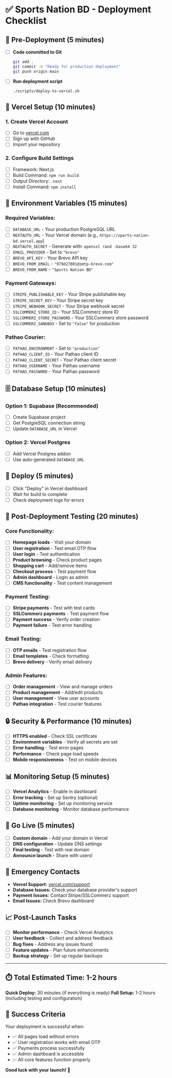 # ✅ Sports Nation BD - Deployment Checklist

## 🎯 **Pre-Deployment (5 minutes)**

- [ ] **Code committed to Git**
  ```bash
  git add .
  git commit -m "Ready for production deployment"
  git push origin main
  ```

- [ ] **Run deployment script**
  ```bash
  ./scripts/deploy-to-vercel.sh
  ```

## 🚀 **Vercel Setup (10 minutes)**

### **1. Create Vercel Account**
- [ ] Go to [vercel.com](https://vercel.com)
- [ ] Sign up with GitHub
- [ ] Import your repository

### **2. Configure Build Settings**
- [ ] Framework: Next.js
- [ ] Build Command: `npm run build`
- [ ] Output Directory: `.next`
- [ ] Install Command: `npm install`

## 🔧 **Environment Variables (15 minutes)**

### **Required Variables:**
- [ ] `DATABASE_URL` - Your production PostgreSQL URL
- [ ] `NEXTAUTH_URL` - Your Vercel domain (e.g., `https://sports-nation-bd.vercel.app`)
- [ ] `NEXTAUTH_SECRET` - Generate with: `openssl rand -base64 32`
- [ ] `EMAIL_PROVIDER` - Set to `"brevo"`
- [ ] `BREVO_API_KEY` - Your Brevo API key
- [ ] `BREVO_FROM_EMAIL` - `"979d27001@smtp-brevo.com"`
- [ ] `BREVO_FROM_NAME` - `"Sports Nation BD"`

### **Payment Gateways:**
- [ ] `STRIPE_PUBLISHABLE_KEY` - Your Stripe publishable key
- [ ] `STRIPE_SECRET_KEY` - Your Stripe secret key
- [ ] `STRIPE_WEBHOOK_SECRET` - Your Stripe webhook secret
- [ ] `SSLCOMMERZ_STORE_ID` - Your SSLCommerz store ID
- [ ] `SSLCOMMERZ_STORE_PASSWORD` - Your SSLCommerz store password
- [ ] `SSLCOMMERZ_SANDBOX` - Set to `"false"` for production

### **Pathao Courier:**
- [ ] `PATHAO_ENVIRONMENT` - Set to `"production"`
- [ ] `PATHAO_CLIENT_ID` - Your Pathao client ID
- [ ] `PATHAO_CLIENT_SECRET` - Your Pathao client secret
- [ ] `PATHAO_USERNAME` - Your Pathao username
- [ ] `PATHAO_PASSWORD` - Your Pathao password

## 🗄️ **Database Setup (10 minutes)**

### **Option 1: Supabase (Recommended)**
- [ ] Create Supabase project
- [ ] Get PostgreSQL connection string
- [ ] Update `DATABASE_URL` in Vercel

### **Option 2: Vercel Postgres**
- [ ] Add Vercel Postgres addon
- [ ] Use auto-generated `DATABASE_URL`

## 🚀 **Deploy (5 minutes)**

- [ ] Click "Deploy" in Vercel dashboard
- [ ] Wait for build to complete
- [ ] Check deployment logs for errors

## 🧪 **Post-Deployment Testing (20 minutes)**

### **Core Functionality:**
- [ ] **Homepage loads** - Visit your domain
- [ ] **User registration** - Test email OTP flow
- [ ] **User login** - Test authentication
- [ ] **Product browsing** - Check product pages
- [ ] **Shopping cart** - Add/remove items
- [ ] **Checkout process** - Test payment flow
- [ ] **Admin dashboard** - Login as admin
- [ ] **CMS functionality** - Test content management

### **Payment Testing:**
- [ ] **Stripe payments** - Test with test cards
- [ ] **SSLCommerz payments** - Test payment flow
- [ ] **Payment success** - Verify order creation
- [ ] **Payment failure** - Test error handling

### **Email Testing:**
- [ ] **OTP emails** - Test registration flow
- [ ] **Email templates** - Check formatting
- [ ] **Brevo delivery** - Verify email delivery

### **Admin Features:**
- [ ] **Order management** - View and manage orders
- [ ] **Product management** - Add/edit products
- [ ] **User management** - View user accounts
- [ ] **Pathao integration** - Test courier features

## 🔒 **Security & Performance (10 minutes)**

- [ ] **HTTPS enabled** - Check SSL certificate
- [ ] **Environment variables** - Verify all secrets are set
- [ ] **Error handling** - Test error pages
- [ ] **Performance** - Check page load speeds
- [ ] **Mobile responsiveness** - Test on mobile devices

## 📊 **Monitoring Setup (5 minutes)**

- [ ] **Vercel Analytics** - Enable in dashboard
- [ ] **Error tracking** - Set up Sentry (optional)
- [ ] **Uptime monitoring** - Set up monitoring service
- [ ] **Database monitoring** - Monitor database performance

## 🎉 **Go Live (5 minutes)**

- [ ] **Custom domain** - Add your domain in Vercel
- [ ] **DNS configuration** - Update DNS settings
- [ ] **Final testing** - Test with real domain
- [ ] **Announce launch** - Share with users!

## 🚨 **Emergency Contacts**

- **Vercel Support:** [vercel.com/support](https://vercel.com/support)
- **Database Issues:** Check your database provider's support
- **Payment Issues:** Contact Stripe/SSLCommerz support
- **Email Issues:** Check Brevo dashboard

## 📈 **Post-Launch Tasks**

- [ ] **Monitor performance** - Check Vercel Analytics
- [ ] **User feedback** - Collect and address feedback
- [ ] **Bug fixes** - Address any issues found
- [ ] **Feature updates** - Plan future enhancements
- [ ] **Backup strategy** - Set up regular backups

---

## ⏱️ **Total Estimated Time: 1-2 hours**

**Quick Deploy:** 30 minutes (if everything is ready)
**Full Setup:** 1-2 hours (including testing and configuration)

## 🎯 **Success Criteria**

Your deployment is successful when:
- ✅ All pages load without errors
- ✅ User registration works with email OTP
- ✅ Payments process successfully
- ✅ Admin dashboard is accessible
- ✅ All core features function properly

**Good luck with your launch! 🚀**
